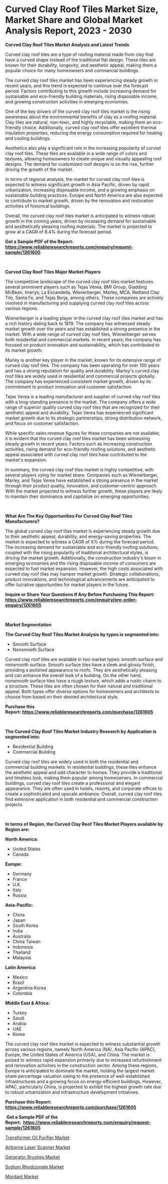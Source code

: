 <p><h1>Curved Clay Roof Tiles Market Size, Market Share and Global Market Analysis Report, 2023 - 2030</h1></p><p><strong>Curved Clay Roof Tiles Market Analysis and Latest Trends</strong></p>
<p><p>Curved clay roof tiles are a type of roofing material made from clay that have a curved shape instead of the traditional flat design. These tiles are known for their durability, longevity, and aesthetic appeal, making them a popular choice for many homeowners and commercial buildings.</p><p>The curved clay roof tiles market has been experiencing steady growth in recent years, and this trend is expected to continue over the forecast period. Factors contributing to this growth include increasing demand for sustainable and eco-friendly building materials, rising disposable income, and growing construction activities in emerging economies.</p><p>One of the key drivers of the curved clay roof tiles market is the rising awareness about the environmental benefits of clay as a roofing material. Clay tiles are natural, non-toxic, and highly recyclable, making them an eco-friendly choice. Additionally, curved clay roof tiles offer excellent thermal insulation properties, reducing the energy consumption required for heating and cooling buildings.</p><p>Aesthetics also play a significant role in the increasing popularity of curved clay roof tiles. These tiles are available in a wide range of colors and textures, allowing homeowners to create unique and visually appealing roof designs. The demand for customized roof designs is on the rise, further driving the growth of the market.</p><p>In terms of regional analysis, the market for curved clay roof tiles is expected to witness significant growth in Asia Pacific, driven by rapid urbanization, increasing disposable income, and a growing emphasis on sustainable building practices. Europe and North America are also expected to contribute to market growth, driven by the renovation and restoration activities of historical buildings.</p><p>Overall, the curved clay roof tiles market is anticipated to witness robust growth in the coming years, driven by increasing demand for sustainable and aesthetically pleasing roofing materials. The market is projected to grow at a CAGR of 8.4% during the forecast period.</p></p>
<p><strong>Get a Sample PDF of the Report:&nbsp; <a href="https://www.reliableresearchreports.com/enquiry/request-sample/1261605">https://www.reliableresearchreports.com/enquiry/request-sample/1261605</a></strong></p>
<p>&nbsp;</p>
<p><strong>Curved Clay Roof Tiles Major Market Players</strong></p>
<p><p>The competitive landscape of the curved clay roof tiles market features several prominent players such as Tejas Verea, BMI Group, Gladding McBean, Imerys, La Escandella, Wienerberger, Marley, MCA, Redland Clay Tile, Santa Fe, and Tejas Borja, among others. These companies are actively involved in manufacturing and supplying curved clay roof tiles across various regions.</p><p>Wienerberger is a leading player in the curved clay roof tiles market and has a rich history dating back to 1819. The company has witnessed steady market growth over the years and has established a strong presence in the market. With a wide range of curved clay roof tiles, Wienerberger serves both residential and commercial markets. In recent years, the company has focused on product innovation and sustainability, which has contributed to its market growth.</p><p>Marley is another key player in the market, known for its extensive range of curved clay roof tiles. The company has been operating for over 100 years and has a strong reputation for quality and durability. Marley's curved clay roof tiles are widely used in residential and commercial projects globally. The company has experienced consistent market growth, driven by its commitment to product innovation and customer satisfaction.</p><p>Tejas Verea is a leading manufacturer and supplier of curved clay roof tiles with a long-standing presence in the market. The company offers a wide range of superior quality curved clay roof tiles that are recognized for their aesthetic appeal and durability. Tejas Verea has experienced significant market growth due to its strategic partnerships, strong distribution network, and focus on customer satisfaction.</p><p>While specific sales revenue figures for these companies are not available, it is evident that the curved clay roof tiles market has been witnessing steady growth in recent years. Factors such as increasing construction activities, rising demand for eco-friendly roofing solutions, and aesthetic appeal associated with curved clay roof tiles have contributed to the market's expansion.</p><p>In summary, the curved clay roof tiles market is highly competitive, with several players vying for market share. Companies such as Wienerberger, Marley, and Tejas Verea have established a strong presence in the market through their product quality, innovation, and customer-centric approach. With the market projected to witness further growth, these players are likely to maintain their dominance and capitalize on emerging opportunities.</p></p>
<p>&nbsp;</p>
<p><strong>What Are The Key Opportunities For Curved Clay Roof Tiles Manufacturers?</strong></p>
<p><p>The global curved clay roof tiles market is experiencing steady growth due to their aesthetic appeal, durability, and energy-saving properties. The market is expected to witness a CAGR of X% during the forecast period. The increasing demand for sustainable and eco-friendly roofing solutions, coupled with the rising popularity of traditional architectural styles, is driving the market growth. Additionally, the construction industry's boom in emerging economies and the rising disposable income of consumers are expected to fuel market expansion. However, the high costs associated with curved clay roof tiles may hamper market growth. Strategic collaborations, product innovations, and technological advancements are anticipated to offer lucrative opportunities for market players in the future.</p></p>
<p><strong>Inquire or Share Your Questions If Any Before Purchasing This Report: <a href="https://www.reliableresearchreports.com/enquiry/pre-order-enquiry/1261605">https://www.reliableresearchreports.com/enquiry/pre-order-enquiry/1261605</a></strong></p>
<p>&nbsp;</p>
<p><strong>Market Segmentation</strong></p>
<p><strong>The Curved Clay Roof Tiles Market Analysis by types is segmented into:</strong></p>
<p><ul><li>Smooth Surface</li><li>Nonsmooth Surface</li></ul></p>
<p><p>Curved clay roof tiles are available in two market types: smooth surface and nonsmooth surface. Smooth surface tiles have a sleek and glossy finish, providing a polished appearance to roofs. They are aesthetically pleasing and can enhance the overall look of a building. On the other hand, nonsmooth surface tiles have a rough texture, which adds a rustic charm to a structure. These tiles are often chosen for their natural and traditional appeal. Both types offer diverse options for homeowners and architects to choose from based on their desired architectural style.</p></p>
<p><strong>Purchase this Report:&nbsp;<a href="https://www.reliableresearchreports.com/purchase/1261605">https://www.reliableresearchreports.com/purchase/1261605</a></strong></p>
<p>&nbsp;</p>
<p><strong>The Curved Clay Roof Tiles Market Industry Research by Application is segmented into:</strong></p>
<p><ul><li>Residential Building</li><li>Commercial Building</li></ul></p>
<p><p>Curved clay roof tiles are widely used in both the residential and commercial building markets. In residential buildings, these tiles enhance the aesthetic appeal and add character to homes. They provide a traditional and timeless look, making them popular among homeowners. In commercial buildings, curved clay roof tiles create a professional and elegant appearance. They are often used in hotels, resorts, and corporate offices to create a sophisticated and upscale ambiance. Overall, curved clay roof tiles find extensive application in both residential and commercial construction projects.</p></p>
<p>&nbsp;</p>
<p><strong>In terms of Region, the Curved Clay Roof Tiles Market Players available by Region are:</strong></p>
<p>
    <p> <strong> North America: </strong>
        <ul>
            <li>United States</li>
            <li>Canada</li>
        </ul>
        </p> 
    <p> <strong> Europe: </strong>
        <ul>
            <li>Germany</li>
            <li>France</li>
            <li>U.K.</li>
            <li>Italy</li>
            <li>Russia</li>
        </ul>
        </p> 
    <p> <strong> Asia-Pacific: </strong>
        <ul>
            <li>China</li>
            <li>Japan</li>
            <li>South Korea</li>
            <li>India</li>
            <li>Australia</li>
            <li>China Taiwan</li>
            <li>Indonesia</li>
            <li>Thailand</li>
            <li>Malaysia</li>
        </ul>
        </p> 
    <p> <strong> Latin America: </strong>
        <ul>
            <li>Mexico</li>
            <li>Brazil</li>
            <li>Argentina Korea</li>
            <li>Colombia</li>
        </ul>
        </p> 
    <p> <strong> Middle East & Africa: </strong>
        <ul>
            <li>Turkey</li>
            <li>Saudi</li>
            <li>Arabia</li>
            <li>UAE</li>
            <li>Korea</li>
        </ul>
    </p>
    </p>
<p><p>The curved clay roof tiles market is expected to witness substantial growth across various regions, namely North America (NA), Asia Pacific (APAC), Europe, the United States of America (USA), and China. The market is poised to witness rapid expansion primarily due to increased refurbishment and renovation activities in the construction sector. Among these regions, Europe is anticipated to dominate the market, holding the largest market share percentage valuation owing to the presence of well-established infrastructures and a growing focus on energy-efficient buildings. However, APAC, particularly China, is projected to exhibit the highest growth rate due to robust urbanization and infrastructure development initiatives.</p></p>
<p><strong>Purchase this Report: <a href="https://www.reliableresearchreports.com/purchase/1261605">https://www.reliableresearchreports.com/purchase/1261605</a></strong></p>
<p>&nbsp;<strong>Get a Sample PDF of the Report:&nbsp;&nbsp;<a href="https://www.reliableresearchreports.com/enquiry/request-sample/1261605">https://www.reliableresearchreports.com/enquiry/request-sample/1261605</a></strong></p>
<p><strong></strong></p>
<p><p><a href="https://medium.com/@dougschmidt645/transformer-oil-purifier-market-furnishes-information-on-market-share-market-trends-and-market-41b5aea53444">Transformer Oil Purifier Market</a></p><p><a href="https://medium.com/@briaabshire64/airborne-laser-scanner-market-analysis-its-cagr-market-segmentation-and-global-industry-overview-45955065992a">Airborne Laser Scanner Market</a></p><p><a href="https://medium.com/@mikeflatley6362/generator-brushes-market-research-report-its-history-and-forecast-2023-to-2030-9178a7991432">Generator Brushes Market</a></p><p><a href="https://github.com/Chiragrp24/Market-Research-Report-List-1/blob/main/sodium-rhodizonate-market.md">Sodium Rhodizonate Market</a></p><p><a href="https://github.com/YashRP12/Market-Research-Report-List-1/blob/main/mordant-market.md">Mordant Market</a></p></p>